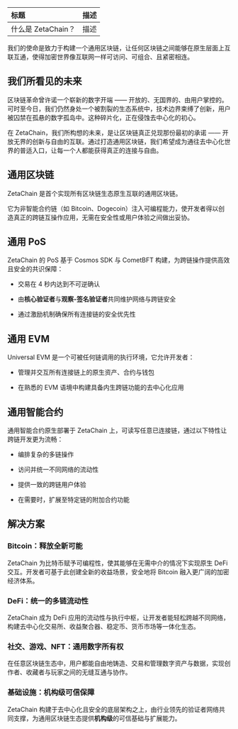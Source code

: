 |标题|描述|
|:-|:-|
|什么是 ZetaChain？|描述|

我们的使命是致力于构建一个通用区块链，让任何区块链之间能够在原生层面上互联互通，使得加密世界像互联网一样可访问、可组合、且紧密相连。

## 我们所看见的未来

区块链革命曾许诺一个崭新的数字开端 —— 开放的、无国界的、由用户掌控的。可时至今日，我们仍然身处一个被割裂的生态系统中，技术边界束缚了创新，用户被囚禁在孤悬的数字孤岛中。这种碎片化，正在侵蚀去中心化的初心。

在 ZetaChain，我们所构想的未来，是让区块链真正兑现那份最初的承诺 —— 开放无界的创新与自由的互联。通过打造通用区块链，我们希望成为通往去中心化世界的普适入口，让每一个人都能获得真正的连接与自由。

## 通用区块链

ZetaChain 是首个实现所有区块链生态原生互联的通用区块链。

它为非智能合约链（如 Bitcoin、Dogecoin）注入可编程能力，使开发者得以创造真正的跨链互操作应用，无需在安全性或用户体验之间做出妥协。

## 通用 PoS

ZetaChain 的 PoS 基于 Cosmos SDK 与 CometBFT 构建，为跨链操作提供高效且安全的共识保障：

- 交易在 4 秒内达到不可逆确认

- 由**核心验证者**与**观察-签名验证者**共同维护网络与跨链安全

- 通过激励机制确保所有连接链的安全优先性

## 通用 EVM

Universal EVM 是一个可被任何链调用的执行环境，它允许开发者：

- 管理并交互所有连接链上的原生资产、合约与钱包

- 在熟悉的 EVM 语境中构建具备内生跨链功能的去中心化应用

## 通用智能合约

通用智能合约原生部署于 ZetaChain 上，可读写任意已连接链，通过以下特性让跨链开发更为流畅：

- 编排复杂的多链操作

- 访问并统一不同网络的流动性

- 提供一致的跨链用户体验

- 在需要时，扩展至特定链的附加合约功能

## 解决方案

### Bitcoin：释放全新可能

ZetaChain 为比特币赋予可编程性，使其能够在无需中介的情况下实现原生 DeFi 交互。开发者可基于此创建全新的收益场景，安全地将 Bitcoin 融入更广阔的加密经济体系。

### DeFi：统一的多链流动性

ZetaChain 成为 DeFi 应用的流动性与执行中枢，让开发者能轻松跨越不同网络，构建去中心化交易所、收益聚合器、稳定币、货币市场等一体化生态。

### 社交、游戏、NFT：通用数字所有权

在任意区块链生态中，用户都能自由地铸造、交易和管理数字资产与数据，实现创作者、收藏者与玩家之间的无缝互通与协作。

### 基础设施：机构级可信保障

ZetaChain 构建于去中心化且安全的底层架构之上，由行业领先的验证者网络共同支撑，为通用区块链生态提供**机构级**的可信基础与扩展能力。